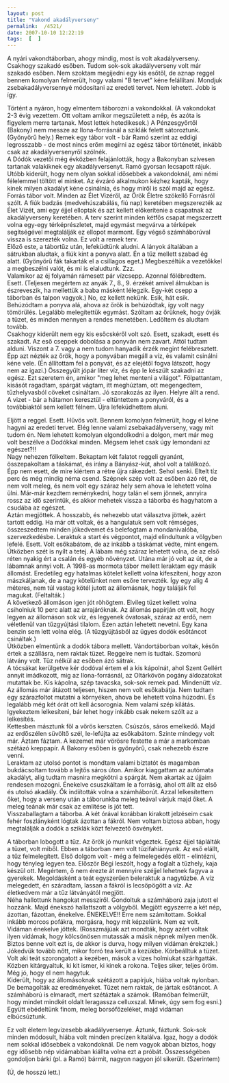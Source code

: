 ```yaml
---
layout: post
title: "Vakond akadályverseny"
permalink:  /4521/ 
date: 2007-10-10 12:22:19
tags:  [  ] 
---
```

A nyári vakondtáborban, ahogy mindig, most is volt akadályverseny. Csakhogy szakadó esőben. Tudom sok-sok akadályverseny volt már szakadó esőben. Nem szoktam megijedni egy kis esőtől, de aznap reggel bennem komolyan felmerült, hogy valami "B tervet" kéne felállítani. Mondjuk zsebakadályversennyé módosítani az eredeti tervet. Nem lehetett. Jobb is így.



<!--break-->  
Történt a nyáron, hogy elmentem táborozni a vakondokkal. (A vakondokat 2-3 évig vezettem. Ott voltam amikor megszületett a nép, és azóta is figyelem merre tartanak. Most lettek hetedikesek.) A Pénzesgyőrtől (Bakony) nem messze az Ilona-forrásnál a sziklák felett sátoroztunk. (Gyönyörű hely.) Remek egy tábor volt - bár Ramó szerint az eddigi legrosszabb - de most nincs erőm megírni az egész tábor történetét, inkább csak az akadályversenyről szólnék.  
A Dódók vezetői még évközben felajánlották, hogy a Bakonyban szívesen tartanak valakiknek egy akadályversenyt. Ramó gyorsan lecsapott rájuk. Utóbb kiderült, hogy nem olyan sokkal idősebbek a vakondoknál, ami némi félelemmel töltött el minket. Az évzáró alkalmukon kézhez kapták, hogy kinek milyen akadályt kéne csinálnia, és hogy miről is szól majd az egész.  
Forrás tábor volt. Minden az Élet Vizéről, az Örök Életre szökellő Forrásról szólt. A fiúk badzás (medvehúszabálás, fiú nap) keretében megszerezték az Élet Vizét, ami egy éjjel elloptak és azt kellett előkerítenie a csapatnak az akadályverseny keretében. A terv szerint minden kétfős csapat megszerzett volna egy-egy térképrészletet, majd egymást megvárva a térképek segítségével megtalálják ez ellopot marmont. Egy végső számháborúval vissza is szerezték volna. Ez volt a remek terv.  
Előző este, a tábortűz után, lefeküdtünk aludni. A lányok általában a sátrukban aludtak, a fiúk kint a ponyva alatt. Én a tűz mellett szabad ég alatt. (Gyönyörű fák takarták el a csillagos eget.) Megbeszéltük a vezetőkkel a megbeszélni valót, és mi is elaludtunk. Zzz.  
Valamikor az éj folyamán rámesett pár vízcsepp. Azonnal fölébredtem. Esett. (Teljesen megértem az anyák 7., 8., 9. érzékét amivel álmukban is észreveszik, ha mellettük a baba másként lélegzik. Egy-két csepp a táborban és talpon vagyok.) No, ez kellett nekünk. Esik, hát esik. Behúzódtam a ponyva alá, ahova az őrök is behúzódtak, így volt nagy tömörülés. Legalább melegítettük egymást. Szóltam az őrüknek, hogy óvják a tüzet, és minden mennyen a rendes menetében. Ledöltem és aludtam tovább.  
Csakhogy kiderült nem egy kis esőcskéről volt szó. Esett, szakadt, esett és szakadt. Az eső cseppek dobolása a ponyván nem zavart. Attól tudtam alduni. Viszont a 7. vagy a nem tudom hanyadik érzék megint felébresztett. Épp azt nézték az őrök, hogy a ponyvában megáll a víz, és valamit csinálni kéne vele. (Én állítottam fel a ponyvát, és az elejétől fogva látszott, hogy nem az igazi.) Összegyűlt jópár liter víz, és épp le készült szakadni az egész. Ezt szeretem én, amikor "meg lehet menteni a világot". Fölpattantam, kisásót ragadtam, spárgát vágtam, itt meghúztam, ott megengedtem, tűzhelyvasból cöveket csináltam. Jó szorakozás az ilyen. Helyre állt a rend. A vizet - bár a hátamon keresztül - eltüntettem a ponyváról, és a továbbiaktól sem kellett félnem. Újra lefeküdhettem aluni. 

Eljött a reggel. Esett. Hűvös volt. Bennem komolyan felmerült, hogy el kéne hagyni az eredeti tervet. Elég lenne valami zsebakadályverseny, vagy mit tudom én. Nem lehetett komolyan elgondolkodni a dolgon, mert már meg volt beszélve a Dodókkal minden. Mégsem lehet csak úgy lemondani az egészet?!!  
Nagy nehezen fölkeltem. Bekaptam két falatot reggeli gyanánt, összepakoltam a táskámat, és irány a Bányász-kút, ahol volt a találkozó. Épp  nem esett, de mire kiértem a rétre újra rákezdett. Sehol senki. Eltelt tíz perc és még mindig néma csend. Szépnek szép volt az esőben ázó rét, de nem volt meleg, és nem volt egy száraz hely sem ahova le lehetett volna ülni. Már-már kezdtem reménykedni, hogy talán el sem jönnek, annyira rossz az idő szerintük, és akkor mehetek vissza a táborba és hagyhatom a csudába az egészet.  
Aztán megjöttek. A hosszabb, és nehezebb utat választva jöttek, azért tartott eddig. Ha már ott voltak, és a hangulatuk sem volt rémséges, összeszedtem minden jókedvemet és belefogtam a mondanivalóba, szervezkedésbe. Leraktuk a start és végpontot, majd elindultunk a völgyben lefelé. Esett. Volt esőkabátom, de az inkább a táskámat védte, mint engem. Útközben szét is nyílt a tetej. A lábam még száraz lehetett volna, de az első réten nyakig ért a csalán és egyéb növényzet. Utána már jó volt az út, de a lábamnak annyi volt. A 1998-as mormota tábor mellett leraktam egy másik állomást. Eredetileg egy hatalmas kötelet kellett volna kifeszíteni, hogy azon mászkáljanak, de a nagy kötelünket nem esőre tervezték. Így egy alig 4 méteres, nem túl vastag kötél jutott az állomásnak, hogy találják fel magukat. (Feltalták.)  
A következő állomáson igen jót röhögtem. Elvileg tüzet kellett volna csiholniuk 10 perc alatt az arrajáróknak. Az állomás papírján ott volt, hogy legyen az állomáson sok víz, és legyenek óvatosak, száraz az erdő, nem véletlenül van tűzgyújtási tilalom. Ezen aztán lehetett nevetni. Egy kana benzin sem lett volna elég. (A tűzgyújtásból az ügyes dodók esőtáncot csináltak.)  
Útközben elmentünk a dodók tábora mellett. Vándortáborban voltak, későn értek a szállásra, nem raktak tüzet. Reggelre nem is tudtak. Szomorú látvány volt. Tűz nélkül az esőben ázó sátrak.  
A tócsákat kerülgetve kér dodóval értem el a kis kápolnát, ahol Szent Gellért annyit imádkozott, mig az Ilona-forrásnál, az Oltárkövön pogány áldozatokat mutattak be. Kis kápolna, szép tavacska, sok-sok remek pad. Mindenütt víz. Az állomás már átázott teljesen, hiszen nem volt esőkabátja. Nem tudtam egy szárazfoltot mutatni a környéken, ahova be lehetett volna húzodni. És legalább még két órát ott kell ácsorognia. Nem valami szép kilátás. Igyekeztem lelkesíteni, bár lehet hogy inkább csak nekem szólt az a lelkesítés.  
Kettesben másztunk föl a vörös kerszten. Csúszós, sáros emelkedő. Majd az erdőszélen süvöltő szél, le-lefújta az esőkabátom. Szinte mindegy volt már. Áztam fáztam. A kezemet már vörösre festette a már a markomban szétázó kreppapír. A Bakony esőben is gyönyörű, csak nehezebb észre venni.  
Leraktam az utolsó pontot is mondtam valami bíztatót és magamban bukdácsoltam tovább a lejtős sáros úton. Amikor kiaggattam az autómata akadályt, alig tudtam masnira megkötni a spárgát. Nem akartak az újjaim rendesen mozogni. Énekelve csuszkáltam le a forrásig, ahol ott állt az első és utolsó akadály. Ők indiították volna a számháborút. Azzal lelkesítettem őket, hogy a verseny után a táborunkba meleg teával várjuk majd őket. A meleg teának már csak az említése is jót tett.  
Visszaballagtam a táborba. A két órával korábban kirakott jelzéseim csak fehér foszlányként lógtak ázottan a fákról. Nem voltam biztosa abban, hogy megtalálják a dodók a sziklák közt felvezető ösvénykét.

A táborban lobogott a tűz. Az őrök jó munkát végeztek. Egész éjjel táplálták a tüzet, volt miből. Ebben a táborban nem volt tüzifahiányunk. Az eső elállt, a tűz felmelegített. Első dolgom volt - még a felmelegedés előtt - elintézni, hogy tényleg legyen tea. Először Bégi leszólt, hogy a foglalt a tűzhely, kaja készül ott. Megértem, ő nem érezte át mennyire széjjel lehetnek fagyva a gyerekek. Megoldásként a teát egyszerűen beleraktuk a nagytűzbe. A víz melegedett, én száradtam, lassan a fákról is lecsöpögött a víz. Az életkedvem már a tűz látványától megjött.  
Néha hallottunk hangokat messziről. Gondoltuk a számháború zaja jutott el hozzánk. Majd énekszó hallattszott a völgyből. Megjött egyszerre a két nép, ázottan, fázottan, énekelve. ÉNEKELVE!! Erre nem számítottam. Sokkal inkább morcos pofákra, morgásra, hogy mit képzelünk. Nem ez volt. Vidáman énekelve jöttek. (Rosszmájúak azt mondták, hogy azért voltak ilyen vidámak, hogy kölcsönösen mutassák a másik népnek milyen menők. Biztos benne volt ezt is, de akkor is durva, hogy milyen vidáman érekztek.) Jókedvük tovább nőtt, mikor forró tea került a kezükbe. Körbeálltuk a tüzet. Volt aki teát szorongatott a kezében, mások a vizes holmiukat szárítgatták. Közben kitárgyaltuk, ki kit ismer, ki kinek a rokona. Teljes siker, teljes öröm. Még jó, hogy el nem hagytuk.  
Kiderült, hogy az állomásoknak szétázott a papírjuk, hiába voltak nylonban. De bemagolták az eredményeket. Tűzet nem raktak, de jártak esőtáncot. A számháború is elmaradt, mert szétáztak a számok. (Ramóban felmerült, hogy mindet mindkét oldalt leragassza celluxszal. Minek, úgy sem fog esni.)  
Együtt ebédeltünk finom, meleg borsófőzeléket, majd vidáman elbúcsúztunk.

Ez volt életem legvizesebb akadályversenye. Áztunk, fáztunk. Sok-sok minden módosult, hiába volt minden precízen kitalálva. Igaz, hogy a dodók nem sokkal idősebbek a vakondoknál. De nem vagyok abban biztos, hogy egy idősebb nép vidámabban kiállta volna ezt a próbát. Összességében gondoljon bárki (pl. a Ramó) bármit, nagyon nagyon jól sikerült. (Szerintem)

(Ú, de hosszú lett.)